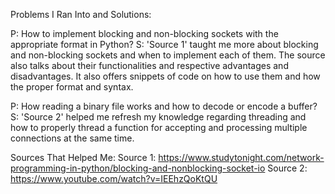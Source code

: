 Problems I Ran Into and Solutions:
 
 P: How to implement blocking and non-blocking sockets with the appropriate format in Python?
 S: 'Source 1' taught me more about blocking and non-blocking sockets and when to implement each of them. The source also talks about their functionalities and respective advantages and disadvantages. It also offers snippets of code on how to use them and how the proper format and syntax. 

 P: How reading a binary file works and how to decode or encode a buffer?
 S: 'Source 2' helped me refresh my knowledge regarding threading and how to properly thread a function for accepting and processing multiple connections at the same time. 


 
 
 
 
 
 
 Sources That Helped Me:
  Source 1: https://www.studytonight.com/network-programming-in-python/blocking-and-nonblocking-socket-io
  Source 2:  https://www.youtube.com/watch?v=IEEhzQoKtQU
  
